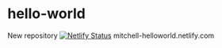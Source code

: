 # hello-world
New repository
[![Netlify Status](https://api.netlify.com/api/v1/badges/c25f9b85-27f0-403d-86a3-7f430fe205a3/deploy-status)](https://app.netlify.com/sites/mitchell-helloworld/deploys)
mitchell-helloworld.netlify.com
